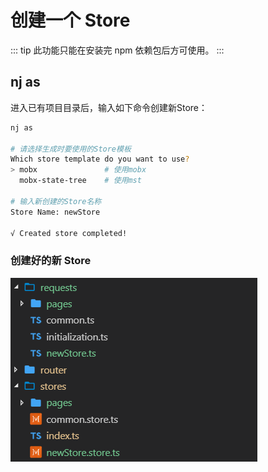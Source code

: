 # 创建一个 Store

::: tip
此功能只能在安装完 npm 依赖包后方可使用。
:::

## nj as

进入已有项目目录后，输入如下命令创建新Store：

```sh
nj as

# 请选择生成时要使用的Store模板
Which store template do you want to use?
> mobx               # 使用mobx
  mobx-state-tree    # 使用mst

# 输入新创建的Store名称
Store Name: newStore

√ Created store completed!
```

### 创建好的新 Store

![创建好的新 Store 预览](/newStore.png)
